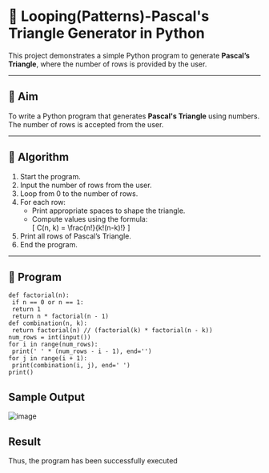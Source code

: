 # 🔺 Looping(Patterns)-Pascal's Triangle Generator in Python

This project demonstrates a simple Python program to generate **Pascal’s Triangle**, where the number of rows is provided by the user.

---

## 🎯 Aim

To write a Python program that generates **Pascal's Triangle** using numbers. The number of rows is accepted from the user.

---

## 🧠 Algorithm

1. Start the program.
2. Input the number of rows from the user.
3. Loop from 0 to the number of rows.
4. For each row:
   - Print appropriate spaces to shape the triangle.
   - Compute values using the formula:  
     \[
     C(n, k) = \frac{n!}{k!(n-k)!}
     \]
5. Print all rows of Pascal’s Triangle.
6. End the program.

---

## 🧪 Program
```
def factorial(n):
 if n == 0 or n == 1:
 return 1
 return n * factorial(n - 1)
def combination(n, k):
 return factorial(n) // (factorial(k) * factorial(n - k))
num_rows = int(input())
for i in range(num_rows):
 print(' ' * (num_rows - i - 1), end='')
for j in range(i + 1):
 print(combination(i, j), end=' ')
print()
```
## Sample Output
![image](https://github.com/user-attachments/assets/7981f76f-0a38-4391-85ee-3b78494a143a)

## Result
Thus, the program has been successfully executed

